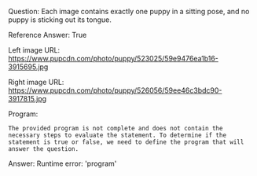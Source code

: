 Question: Each image contains exactly one puppy in a sitting pose, and no puppy is sticking out its tongue.

Reference Answer: True

Left image URL: https://www.pupcdn.com/photo/puppy/523025/59e9476ea1b16-3915695.jpg

Right image URL: https://www.pupcdn.com/photo/puppy/526056/59ee46c3bdc90-3917815.jpg

Program:

```
The provided program is not complete and does not contain the necessary steps to evaluate the statement. To determine if the statement is true or false, we need to define the program that will answer the question.
```
Answer: Runtime error: 'program'

